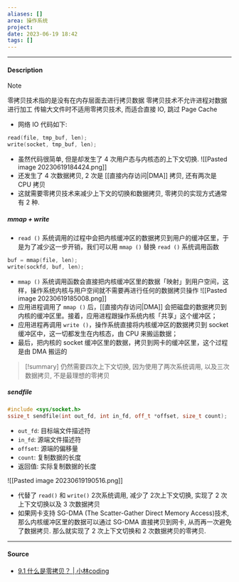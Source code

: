 ```yaml
---
aliases: []
area: 操作系统
project: 
date: 2023-06-19 18:42
tags: []
---
```

---
#### Description
> [!note] 
> 零拷贝技术指的是没有在内存层面去进行拷贝数据
> 零拷贝技术不允许进程对数据进行加工
> 传输大文件时不适用零拷贝技术, 而适合直接 IO, 跳过 Page Cache
- 网络 IO 代码如下:
```cpp
read(file, tmp_buf, len);
write(socket, tmp_buf, len);
```
- 虽然代码很简单, 但是却发生了 4 次用户态与内核态的上下文切换.
![[Pasted image 20230619184424.png]]
- 还发生了 4 次数据拷贝, 2 次是 [[直接内存访问|DMA]] 拷贝, 还有两次是 CPU 拷贝
- 这就需要零拷贝技术来减少上下文的切换和数据拷贝, 零拷贝的实现方式通常有 2 种.
##### mmap + write
- `read ()` 系统调用的过程中会把内核缓冲区的数据拷贝到用户的缓冲区里，于是为了减少这一步开销，我们可以用 `mmap ()` 替换 `read ()` 系统调用函数
```cpp
buf = mmap(file, len);
write(sockfd, buf, len);
```
- `mmap ()` 系统调用函数会直接把内核缓冲区里的数据「映射」到用户空间，这样，操作系统内核与用户空间就不需要再进行任何的数据拷贝操作
![[Pasted image 20230619185008.png]]
- 应用进程调用了 `mmap ()` 后，[[直接内存访问|DMA]] 会把磁盘的数据拷贝到内核的缓冲区里。接着，应用进程跟操作系统内核「共享」这个缓冲区；
- 应用进程再调用 `write ()`，操作系统直接将内核缓冲区的数据拷贝到 socket 缓冲区中，这一切都发生在内核态，由 CPU 来搬运数据；
- 最后，把内核的 socket 缓冲区里的数据，拷贝到网卡的缓冲区里，这个过程是由 DMA 搬运的

> [!summary] 
> 仍然需要四次上下文切换, 因为使用了两次系统调用, 以及三次数据拷贝, 不是最理想的零拷贝

##### sendfile
```cpp
#include <sys/socket.h>
ssize_t sendfile(int out_fd, int in_fd, off_t *offset, size_t count);
```
- `out_fd`: 目标端文件描述符
- `in_fd`: 源端文件描述符
- `offset`: 源端的偏移量
- `count`: 复制数据的长度
- 返回值: 实际复制数据的长度

![[Pasted image 20230619190516.png]]
- 代替了 `read()` 和 `write()` 2次系统调用, 减少了 2次上下文切换, 实现了 2 次上下文切换以及 3 次数据拷贝
- 如果网卡支持 SG-DMA (The Scatter-Gather Direct Memory Access)技术, 那么内核缓冲区里的数据可以通过 SG-DMA 直接拷贝到网卡, 从而再一次避免了数据拷贝. 那么就实现了 2 次上下文切换和 2 次数据拷贝的零拷贝.


---
#### Source
- [9.1 什么是零拷贝？ | 小林coding](https://xiaolincoding.com/os/8_network_system/zero_copy.html#sendfile)